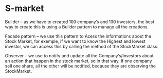 # S-market
Builder – as we have to created 100 company’s and 100 investors, 
the best way to create this is using a Builder pattern to manage all the creations.

Facade pattern – we use this pattern to Acess the informations about the Stock Market, 
for exemple, if we want to know the Highest and lowest investor, we can access this by calling the method of the StockMarket class.

Observer – we use to notify and update all the Company’s/Investors about an action that happen in the stock market, so in that way,
if one company sell one share, all the other will be notified, because they are observing the StockMarket.



